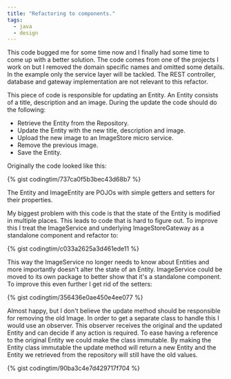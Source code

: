 ```yaml
---
title: "Refactoring to components."
tags:
  - java
  - design
---
```


This code bugged me for some time now and I finally had some time to come up with a better solution. The code comes from one of the projects I work on but I removed the domain specific names and omitted some details. In the example only the service layer will be tackled. The REST controller, database and gateway implementation are not relevant to this refactor.

This piece of code is responsible for updating an Entity. An Entity consists of a title, description and an image. During the update the code should do the following:

- Retrieve the Entity from the Repository.
- Update the Entity with the new title, description and image.
- Upload the new image to an ImageStore micro service.
- Remove the previous image.
- Save the Entity.

Originally the code looked like this:

{% gist codingtim/737ca0f5b3bec43d68b7 %}

The Entity and ImageEntity are POJOs with simple getters and setters for their properties.

My biggest problem with this code is that the state of the Entity is modified in multiple places. This leads to code that is hard to figure out. To improve this I treat the ImageService and underlying ImageStoreGateway as a standalone component and refactor to:

{% gist codingtim/c033a2625a3d461ede11 %}

This way the ImageService no longer needs to know about Entities and more importantly doesn't alter the state of an Entity. ImageService could be moved to its own package to better show that it's a standalone component. To improve this even further I get rid of the setters:

{% gist codingtim/356436e0ae450e4ee077 %}

Almost happy, but I don't believe the update method should be responsible for removing the old Image. In order to get a separate class to handle this I would use an observer. This observer receives the original and the updated Entity and can decide if any action is required. To ease having a reference to the original Entity we could make the class immutable. By making the Entity class immutable the update method will return a new Entity and the Entity we retrieved from the repository will still have the old values.

{% gist codingtim/90ba3c4e7d429717f704 %}
